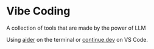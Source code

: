 # Vibe Coding

A collection of tools that are made by the power of LLM

Using [aider](https://aider.chat/) on the terminal or [continue.dev](https://continue.dev) on VS Code.
